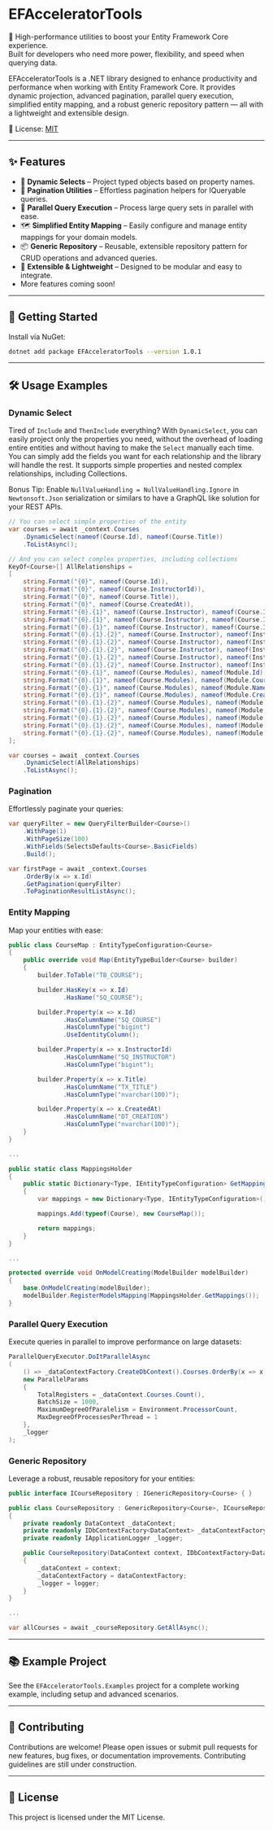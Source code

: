 ﻿# EFAcceleratorTools

🚀 High-performance utilities to boost your Entity Framework Core experience.  
Built for developers who need more power, flexibility, and speed when querying data.

EFAcceleratorTools is a .NET library designed to enhance productivity and performance when working with Entity Framework Core. It provides dynamic projection, advanced pagination, parallel query execution, simplified entity mapping, and a robust generic repository pattern — all with a lightweight and extensible design.

📄 License: [MIT](./LICENSE)

---

## ✨ Features

- 🧠 **Dynamic Selects** – Project typed objects based on property names.
- 📄 **Pagination Utilities** – Effortless pagination helpers for IQueryable queries.
- 🧵 **Parallel Query Execution** – Process large query sets in parallel with ease.
- 🗺️ **Simplified Entity Mapping** – Easily configure and manage entity mappings for your domain models.
- 📦 **Generic Repository** – Reusable, extensible repository pattern for CRUD operations and advanced queries.
- 🔧 **Extensible & Lightweight** – Designed to be modular and easy to integrate.
- More features coming soon!

---

## 🚀 Getting Started

Install via NuGet:
``` bash
dotnet add package EFAcceleratorTools --version 1.0.1
```
---

## 🛠️ Usage Examples

### Dynamic Select

Tired of `Include` and `ThenInclude` everything? With `DynamicSelect`, you can easily project only the properties you need, without the overhead of loading entire entities and without having to make the `Select` manually each time.
You can simply add the fields you want for each relationship and the library will handle the rest. It supports simple properties and nested complex relationships, including Collections.

Bonus Tip: Enable `NullValueHandling = NullValueHandling.Ignore` in `Newtonsoft.Json` serialization or similars to have a GraphQL like solution for your REST APIs.
```csharp
// You can select simple properties of the entity
var courses = await _context.Courses
    .DynamicSelect(nameof(Course.Id), nameof(Course.Title))
    .ToListAsync();

// And you can select complex properties, including collections
KeyOf<Course>[] AllRelationships =
[
    string.Format("{0}", nameof(Course.Id)),
    string.Format("{0}", nameof(Course.InstructorId)),
    string.Format("{0}", nameof(Course.Title)),
    string.Format("{0}", nameof(Course.CreatedAt)),
    string.Format("{0}.{1}", nameof(Course.Instructor), nameof(Course.Instructor.Id)),
    string.Format("{0}.{1}", nameof(Course.Instructor), nameof(Course.Instructor.FullName)),
    string.Format("{0}.{1}", nameof(Course.Instructor), nameof(Course.Instructor.CreatedAt)),
    string.Format("{0}.{1}.{2}", nameof(Course.Instructor), nameof(Instructor.Profile), nameof(Profile.Id)),
    string.Format("{0}.{1}.{2}", nameof(Course.Instructor), nameof(Instructor.Profile), nameof(Profile.InstructorId)),
    string.Format("{0}.{1}.{2}", nameof(Course.Instructor), nameof(Instructor.Profile), nameof(Profile.Bio)),
    string.Format("{0}.{1}.{2}", nameof(Course.Instructor), nameof(Instructor.Profile), nameof(Profile.LinkedInUrl)),
    string.Format("{0}.{1}.{2}", nameof(Course.Instructor), nameof(Instructor.Profile), nameof(Profile.CreatedAt)),
    string.Format("{0}.{1}", nameof(Course.Modules), nameof(Module.Id)),
    string.Format("{0}.{1}", nameof(Course.Modules), nameof(Module.CourseId)),
    string.Format("{0}.{1}", nameof(Course.Modules), nameof(Module.Name)),
    string.Format("{0}.{1}", nameof(Course.Modules), nameof(Module.CreatedAt)),
    string.Format("{0}.{1}.{2}", nameof(Course.Modules), nameof(Module.Lessons), nameof(Lesson.Id)),
    string.Format("{0}.{1}.{2}", nameof(Course.Modules), nameof(Module.Lessons), nameof(Lesson.ModuleId)),
    string.Format("{0}.{1}.{2}", nameof(Course.Modules), nameof(Module.Lessons), nameof(Lesson.Title)),
    string.Format("{0}.{1}.{2}", nameof(Course.Modules), nameof(Module.Lessons), nameof(Lesson.Duration)),
    string.Format("{0}.{1}.{2}", nameof(Course.Modules), nameof(Module.Lessons), nameof(Lesson.CreatedAt))
];

var courses = await _context.Courses
    .DynamicSelect(AllRelationships)
    .ToListAsync();
```

### Pagination

Effortlessly paginate your queries:
```csharp
var queryFilter = new QueryFilterBuilder<Course>()
    .WithPage(1)
    .WithPageSize(100)
    .WithFields(SelectsDefaults<Course>.BasicFields)
    .Build();

var firstPage = await _context.Courses
    .OrderBy(x => x.Id)
    .GetPagination(queryFilter)
    .ToPaginationResultListAsync();
```

### Entity Mapping

Map your entities with ease:
```csharp
public class CourseMap : EntityTypeConfiguration<Course>
{
    public override void Map(EntityTypeBuilder<Course> builder)
    {
        builder.ToTable("TB_COURSE");

        builder.HasKey(x => x.Id)
               .HasName("SQ_COURSE");

        builder.Property(x => x.Id)
               .HasColumnName("SQ_COURSE")
               .HasColumnType("bigint")
               .UseIdentityColumn();

        builder.Property(x => x.InstructorId)
               .HasColumnName("SQ_INSTRUCTOR")
               .HasColumnType("bigint");

        builder.Property(x => x.Title)
               .HasColumnName("TX_TITLE")
               .HasColumnType("nvarchar(100)");

        builder.Property(x => x.CreatedAt)
               .HasColumnName("DT_CREATION")
               .HasColumnType("nvarchar(100)");
    }
}

...

public static class MappingsHolder
{
    public static Dictionary<Type, IEntityTypeConfiguration> GetMappings()
    {
        var mappings = new Dictionary<Type, IEntityTypeConfiguration>();

        mappings.Add(typeof(Course), new CourseMap());

        return mappings;
    }
}

...

protected override void OnModelCreating(ModelBuilder modelBuilder)
{
    base.OnModelCreating(modelBuilder);
    modelBuilder.RegisterModelsMapping(MappingsHolder.GetMappings());
}
```

### Parallel Query Execution
Execute queries in parallel to improve performance on large datasets:
```csharp
ParallelQueryExecutor.DoItParallelAsync
(
    () => _dataContextFactory.CreateDbContext().Courses.OrderBy(x => x.Id).AsQueryable(),
    new ParallelParams
    {
        TotalRegisters = _dataContext.Courses.Count(),
        BatchSize = 1000,
        MaximumDegreeOfParalelism = Environment.ProcessorCount,
        MaxDegreeOfProcessesPerThread = 1
    },
    _logger
);
```

### Generic Repository

Leverage a robust, reusable repository for your entities:
```csharp
public interface ICourseRepository : IGenericRepository<Course> { }

public class CourseRepository : GenericRepository<Course>, ICourseRepository
{
    private readonly DataContext _dataContext;
    private readonly IDbContextFactory<DataContext> _dataContextFactory;
    private readonly IApplicationLogger _logger;

    public CourseRepository(DataContext context, IDbContextFactory<DataContext> dataContextFactory, IApplicationLogger logger) : base(context, new DbContextFactoryAdapter(dataContextFactory))
    {
        _dataContext = context;
        _dataContextFactory = dataContextFactory;
        _logger = logger;
    }
}

...

var allCourses = await _courseRepository.GetAllAsync();
```

---

## 📚 Example Project

See the `EFAcceleratorTools.Examples` project for a complete working example, including setup and advanced scenarios.

---

## 🤝 Contributing

Contributions are welcome! Please open issues or submit pull requests for new features, bug fixes, or documentation improvements.
Contributing guidelines are still under construction.

---

## 📄 License

This project is licensed under the MIT License.